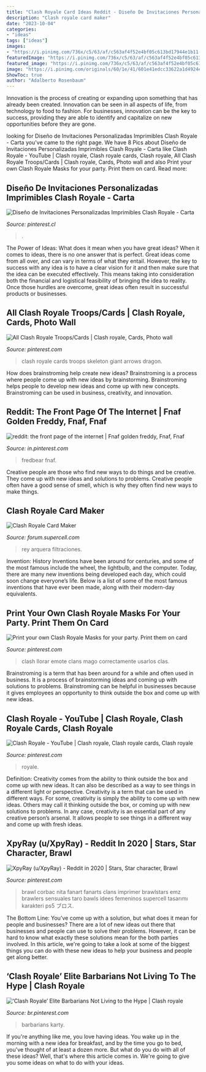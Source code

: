 ```yaml
---
title: "Clash Royale Card Ideas Reddit - Diseño De Invitaciones Personalizadas Imprimibles Clash Royale"
description: "Clash royale card maker"
date: "2023-10-04"
categories:
- "ideas"
tags: ["ideas"]
images:
- "https://i.pinimg.com/736x/c5/63/af/c563af4f52e4bf05c613bd17944e1b11--clash-royale-games.jpg"
featuredImage: "https://i.pinimg.com/736x/c5/63/af/c563af4f52e4bf05c613bd17944e1b11--clash-royale-games.jpg"
featured_image: "https://i.pinimg.com/736x/c5/63/af/c563af4f52e4bf05c613bd17944e1b11--clash-royale-games.jpg"
image: "https://i.pinimg.com/originals/60/1e/41/601e41edcc33622a1d4924e344996ebe.png"
ShowToc: true
author: "Adalberto Rosenbaum"
---
```



Innovation is the process of creating or expanding upon something that has already been created. Innovation can be seen in all aspects of life, from technology to food to fashion. For businesses, innovation can be the key to success, providing they are able to identify and capitalize on new opportunities before they are gone.

	

		
looking for Diseño de Invitaciones Personalizadas Imprimibles Clash Royale - Carta you've came to the right page. We have 8 Pics about Diseño de Invitaciones Personalizadas Imprimibles Clash Royale - Carta like Clash Royale - YouTube | Clash royale, Clash royale cards, Clash royale, All Clash Royale Troops/Cards | Clash royale, Cards, Photo wall and also Print your own Clash Royale Masks for your party. Print them on card. Read more:
		
    
## Diseño De Invitaciones Personalizadas Imprimibles Clash Royale - Carta

<img loading=lazy src="https://i.pinimg.com/originals/42/4c/5a/424c5a478f551e58afbe1b4c690de548.png" onerror="this.onerror=null;this.src='https://tse4.mm.bing.net/th?id=OIP.ub5FH3jSt-kMucWouj_25wHaKO&amp;pid=15.1';" alt="Diseño de Invitaciones Personalizadas Imprimibles Clash Royale - Carta">

_Source: pinterest.cl_

>. 

	

The Power of Ideas: What does it mean when you have great ideas?
When it comes to ideas, there is no one answer that is perfect. Great ideas come from all over, and can vary in terms of what they entail. However, the key to success with any idea is to have a clear vision for it and then make sure that the idea can be executed effectively. This means taking into consideration both the financial and logistical feasibility of bringing the idea to reality. Once those hurdles are overcome, great ideas often result in successful products or businesses.

    
## All Clash Royale Troops/Cards | Clash Royale, Cards, Photo Wall

<img loading=lazy src="https://i.pinimg.com/originals/60/1e/41/601e41edcc33622a1d4924e344996ebe.png" onerror="this.onerror=null;this.src='https://tse3.mm.bing.net/th?id=OIP.BKb5uJlYQP9pr-Y4_QoffgHaEC&amp;pid=15.1';" alt="All Clash Royale Troops/Cards | Clash royale, Cards, Photo wall">

_Source: pinterest.com_

>clash royale cards troops skeleton giant arrows dragon. 

	

How does brainstroming help create new ideas?
Brainstroming is a process where people come up with new ideas by brainstorming. Brainstroming helps people to develop new ideas and come up with new concepts. Brainstroming can be used in business, creativity, and innovation.

    
## Reddit: The Front Page Of The Internet | Fnaf Golden Freddy, Fnaf, Fnaf

<img loading=lazy src="https://i.pinimg.com/originals/c5/a4/ad/c5a4ad936abd2c148669f5938705a272.png" onerror="this.onerror=null;this.src='https://tse4.mm.bing.net/th?id=OIP.HbcjNqVpVwVJtuEOzjsCJgHaD6&amp;pid=15.1';" alt="reddit: the front page of the internet | Fnaf golden freddy, Fnaf, Fnaf">

_Source: in.pinterest.com_

>fredbear fnaf. 

	

Creative people are those who find new ways to do things and be creative. They come up with new ideas and solutions to problems. Creative people often have a good sense of smell, which is why they often find new ways to make things.

    
## Clash Royale Card Maker

<img loading=lazy src="http://i.imgur.com/M5dKc56l.jpg" onerror="this.onerror=null;this.src='https://tse3.mm.bing.net/th?id=OIP.iz6x7BqlgdD9Y0fCjyWtDwHaJR&amp;pid=15.1';" alt="Clash Royale Card Maker">

_Source: forum.supercell.com_

>rey arquera filtraciones. 

	

Invention: History
Inventions have been around for centuries, and some of the most famous include the wheel, the lightbulb, and the computer. Today, there are many new inventions being developed each day, which could soon change everyone’s life. Below is a list of some of the most famous inventions that have ever been made, along with their modern-day equivalents.

    
## Print Your Own Clash Royale Masks For Your Party. Print Them On Card

<img loading=lazy src="https://i.pinimg.com/originals/f8/36/d1/f836d154cc00e3994f21d8ed39d6374a.jpg" onerror="this.onerror=null;this.src='https://tse3.mm.bing.net/th?id=OIP.YszyJeYDTPeJ-bpmk15uNgHaLF&amp;pid=15.1';" alt="Print your own Clash Royale Masks for your party. Print them on card">

_Source: pinterest.com_

>clash llorar emote clans mago correctamente usarlos clas. 

	

Brainstroming is a term that has been around for a while and often used in business. It is a process of brainstorming ideas and coming up with solutions to problems. Brainstroming can be helpful in businesses because it gives employees an opportunity to think outside the box and come up with new ideas.

    
## Clash Royale - YouTube | Clash Royale, Clash Royale Cards, Clash Royale

<img loading=lazy src="https://i.pinimg.com/originals/6f/41/39/6f413920f9b9b393a78504da14fcc438.png" onerror="this.onerror=null;this.src='https://tse2.mm.bing.net/th?id=OIP.vVygMwehi8fAAdutx8m1UQAAAA&amp;pid=15.1';" alt="Clash Royale - YouTube | Clash royale, Clash royale cards, Clash royale">

_Source: pinterest.com_

>royale. 

	

Definition: Creativity comes from the ability to think outside the box and come up with new ideas. It can also be described as a way to see things in a different light or perspective.
Creativity is a term that can be used in different ways. For some, creativity is simply the ability to come up with new ideas. Others may call it thinking outside the box, or coming up with new solutions to problems. In any case, creativity is an essential part of any creative person’s arsenal. It allows people to see things in a different way and come up with fresh ideas.

    
## XpyRay (u/XpyRay) - Reddit In 2020 | Stars, Star Character, Brawl

<img loading=lazy src="https://i.pinimg.com/originals/73/57/a5/7357a5bcfca8d2a5cf99e52ba4461515.png" onerror="this.onerror=null;this.src='https://tse3.mm.bing.net/th?id=OIP.12qW8WgBk_eaWuDlXN5QrgHaKX&amp;pid=15.1';" alt="XpyRay (u/XpyRay) - Reddit in 2020 | Stars, Star character, Brawl">

_Source: pinterest.com_

>brawl corbac nita fanart fanarts clans imprimer brawlstars emz brawlers sensuales taro bawls idees femeninos supercell tasarımı karakteri ps5 ブロス. 

	

The Bottom Line: You’ve come up with a solution, but what does it mean for people and businesses?
There are a lot of new ideas out there that businesses and people can use to solve their problems. However, it can be hard to know what exactly these solutions mean for the both parties involved. In this article, we're going to take a look at some of the biggest things you can do with these new ideas to help your business and people get along better.

    
## ‘Clash Royale’ Elite Barbarians Not Living To The Hype | Clash Royale

<img loading=lazy src="https://i.pinimg.com/736x/c5/63/af/c563af4f52e4bf05c613bd17944e1b11--clash-royale-games.jpg" onerror="this.onerror=null;this.src='https://tse4.mm.bing.net/th?id=OIP.Ljk_3xNjbBvHSb6BD9xy-gHaEc&amp;pid=15.1';" alt="‘Clash Royale’ Elite Barbarians Not Living to the Hype | Clash royale">

_Source: br.pinterest.com_

>barbarians karty. 

	

If you're anything like me, you love having ideas. You wake up in the morning with a new idea for breakfast, and by the time you go to bed, you've thought of at least a dozen more. But what do you do with all of these ideas? Well, that's where this article comes in. We're going to give you some ideas on what to do with your ideas.

